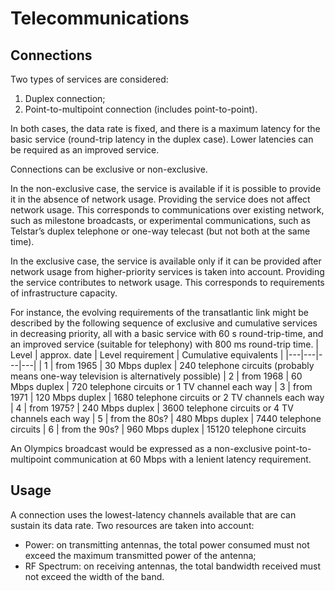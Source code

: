 # Telecommunications

## Connections

Two types of services are considered:
1. Duplex connection;
2. Point-to-multipoint connection (includes point-to-point).

In both cases, the data rate is fixed, and there is a maximum latency for the basic service (round-trip latency in the duplex case).
Lower latencies can be required as an improved service.

Connections can be exclusive or non-exclusive.

In the non-exclusive case, the service is available if it is possible to provide it in the absence of network usage.
Providing the service does not affect network usage.
This corresponds to communications over existing network, such as milestone broadcasts,
or experimental communications, such as Telstar’s duplex telephone or one-way telecast (but not both at the same time).

In the exclusive case, the service is available only if it can be provided after network usage from higher-priority services is taken into account.
Providing the service contributes to network usage.
This corresponds to requirements of infrastructure capacity.

For instance, the evolving requirements of the transatlantic link might be
described by the following sequence of exclusive and cumulative services in decreasing priority, all with a basic service with 60 s round-trip-time, and an improved service (suitable for telephony) with 800 ms round-trip time.
| Level | approx. date | Level requirement | Cumulative equivalents |
|---|---|---|---|
| 1 | from 1965 | 30 Mbps duplex | 240 telephone circuits (probably means one-way television is alternatively possible)
| 2 | from 1968 | 60 Mbps duplex | 720 telephone circuits or 1 TV channel each way
| 3 | from 1971 | 120 Mbps duplex | 1680 telephone circuits or 2 TV channels each way
| 4 | from 1975? | 240 Mbps duplex | 3600 telephone circuits or 4 TV channels each way
| 5 | from the 80s? | 480 Mbps duplex | 7440 telephone circuits
| 6 | from the 90s? | 960 Mbps duplex | 15120 telephone circuits

An Olympics broadcast would be expressed as a non-exclusive point-to-multipoint communication at 60 Mbps with a lenient latency requirement.

## Usage

A connection uses the lowest-latency channels available that are can sustain its data rate.
Two resources are taken into account:
- Power: on transmitting antennas, the total power consumed must not exceed the maximum transmitted power of the antenna;
- RF Spectrum: on receiving antennas, the total bandwidth received must not exceed the width of the band.
